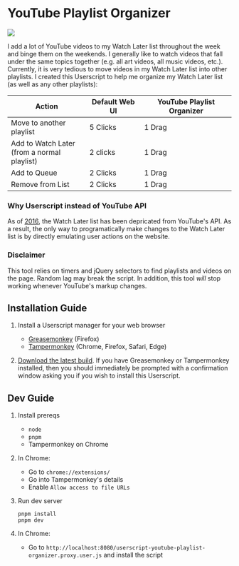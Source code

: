 # YouTube Playlist Organizer

![](.github/img/preview.gif)

I add a lot of YouTube videos to my Watch Later list throughout the week and binge them on the weekends. I generally like to watch videos that fall under the same topics together (e.g. all art videos, all music videos, etc.). Currently, it is very tedious to move videos in my Watch Later list into other playlists. I created this Userscript to help me organize my Watch Later list (as well as any other playlists):

Action | Default Web UI | YouTube Playlist Organizer
--- | -- | ---
Move to another playlist | 5 Clicks  | 1 Drag
Add to Watch Later<br>(from a normal playlist) | 2 clicks | 1 Drag
Add to Queue | 2 Clicks | 1 Drag
Remove from List | 2 Clicks | 1 Drag

### Why Userscript instead of YouTube API

As of [2016](https://developers.google.com/youtube/v3/revision_history#september-15-2016), the Watch Later list has been depricated from YouTube's API. As a result, the only way to programatically make changes to the Watch Later list is by directly emulating user actions on the website.

### Disclaimer

This tool relies on timers and jQuery selectors to find playlists and videos on the page. Random lag may break the script. In addition, this tool *will* stop working whenever YouTube's markup changes.

## Installation Guide

1. Install a Userscript manager for your web browser
    * [Greasemonkey](https://addons.mozilla.org/en-US/firefox/addon/greasemonkey/) (Firefox)
    * [Tampermonkey](https://www.tampermonkey.net/) (Chrome, Firefox, Safari, Edge)

2. [Download the latest build](https://github.com/Trinovantes/userscript-youtube-playlist-organizer/releases/download/latest/userscript-youtube-playlist-organizer.user.js). If you have Greasemonkey or Tampermonkey installed, then you should immediately be prompted with a confirmation window asking you if you wish to install this Userscript.

## Dev Guide

1. Install prereqs

    * `node`
    * `pnpm`
    * Tampermonkey on Chrome

2. In Chrome:

    * Go to `chrome://extensions/`
    * Go into Tampermonkey's details
    * Enable `Allow access to file URLs`

3. Run dev server

    ```
    pnpm install
    pnpm dev
    ```

4. In Chrome:

    * Go to `http://localhost:8080/userscript-youtube-playlist-organizer.proxy.user.js` and install the script
